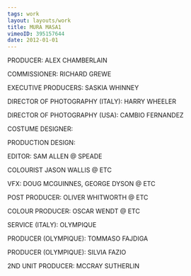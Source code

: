 ```yaml
---
tags: work
layout: layouts/work
title: MURA MASA1
vimeoID: 395157644
date: 2012-01-01
---
```


PRODUCER: ALEX CHAMBERLAIN

COMMISSIONER: RICHARD GREWE

EXECUTIVE PRODUCERS: SASKIA WHINNEY

DIRECTOR OF PHOTOGRAPHY (ITALY): HARRY WHEELER

DIRECTOR OF PHOTOGRAPHY (USA): CAMBIO FERNANDEZ

COSTUME DESIGNER:

PRODUCTION DESIGN:

EDITOR: SAM ALLEN @ SPEADE

COLOURIST JASON WALLIS @ ETC

VFX: DOUG MCGUINNES, GEORGE DYSON @ ETC

POST PRODUCER: OLIVER WHITWORTH @ ETC

COLOUR PRODUCER: OSCAR WENDT @ ETC

SERVICE (ITALY): OLYMPIQUE

PRODUCER (OLYMPIQUE): TOMMASO FAJDIGA

PRODUCER (OLYMPIQUE): SILVIA FAZIO

2ND UNIT PRODUCER: MCCRAY SUTHERLIN

